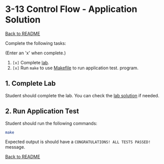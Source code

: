 
# 3-13 Control Flow - Application Solution

[Back to README](README.md)

Complete the following tasks:

(Enter an 'x' when complete.)

1. `[x]` Complete [lab](../4_lab.asm).
2. `[x]` Run `make` to use [Makefile](../Makefile) to run application test. 
program.


## 1. Complete Lab

Student should complete the lab. You can check the 
[lab solution](lab_solution.asm) if needed.


## 2. Run Application Test

Student should run the following commands:

``` sh
make
```

Expected output is should have a `CONGRATULATIONS! ALL TESTS PASSED!` message.


[Back to README](README.md)


<!--- End of file. --->
